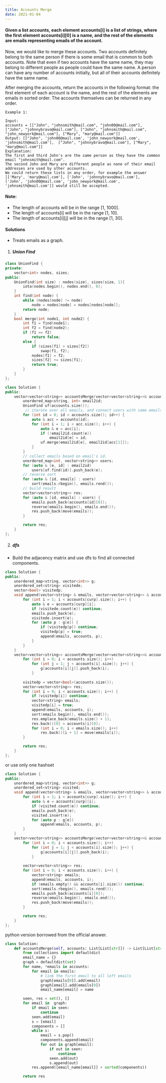 ```yaml
---
title: Accounts Merge
date: 2021-01-04
---
```

#### Given a list accounts, each element accounts[i] is a list of strings, where the first element accounts[i][0] is a name, and the rest of the elements are emails representing emails of the account.

Now, we would like to merge these accounts. Two accounts definitely belong to the same person if there is some email that is common to both accounts. Note that even if two accounts have the same name, they may belong to different people as people could have the same name. A person can have any number of accounts initially, but all of their accounts definitely have the same name.

After merging the accounts, return the accounts in the following format: the first element of each account is the name, and the rest of the elements are emails in sorted order. The accounts themselves can be returned in any order.

```
Example 1:

Input: 
accounts = [["John", "johnsmith@mail.com", "john00@mail.com"], ["John", "johnnybravo@mail.com"], ["John", "johnsmith@mail.com", "john_newyork@mail.com"], ["Mary", "mary@mail.com"]]
Output: [["John", 'john00@mail.com', 'john_newyork@mail.com', 'johnsmith@mail.com'],  ["John", "johnnybravo@mail.com"], ["Mary", "mary@mail.com"]]
Explanation: 
The first and third John's are the same person as they have the common email "johnsmith@mail.com".
The second John and Mary are different people as none of their email addresses are used by other accounts.
We could return these lists in any order, for example the answer [['Mary', 'mary@mail.com'], ['John', 'johnnybravo@mail.com'], 
['John', 'john00@mail.com', 'john_newyork@mail.com', 'johnsmith@mail.com']] would still be accepted.
```

#### Note:
- The length of accounts will be in the range [1, 1000].
- The length of accounts[i] will be in the range [1, 10].
- The length of accounts[i][j] will be in the range [1, 30].


#### Solutions

- Treats emails as a graph.

1. ##### Union Find

```cpp
class UnionFind {
private:
    vector<int> nodes, sizes;
public:
    UnionFind(int size) : nodes(size), sizes(size, 1){
        iota(nodes.begin(), nodes.end(), 0);
    }
    int find(int node) {
        while (nodes[node] != node)
            node = nodes[node] = nodes[nodes[node]];
        return node;
    }
    bool merge(int node1, int node2) {
        int f1 = find(node1);
        int f2 = find(node2);
        if (f1 == f2)
            return false;
        else {
            if (sizes[f1] > sizes[f2])
                swap(f1, f2);
            nodes[f1] = f2;
            sizes[f2] += sizes[f1];
            return true;
        }
    }
};

class Solution {
public:
    vector<vector<string>> accountsMerge(vector<vector<string>>& accounts) {
        unordered_map<string, int> email2id;
        UnionFind uf(accounts.size());
         // iterate over all emails, and connect users with same emails.
        for (int id = 0; id < accounts.size(); id++) {
            auto & acc = accounts[id];
            for (int i = 1; i < acc.size(); i++) {
                auto & e = acc[i];
                if (!email2id.count(e))
                    email2id[e] = id;
                uf.merge(email2id[e], email2id[acc[1]]);
            }
        }
        // collect emails based on email's id.
        unordered_map<int, vector<string>> users;
        for (auto & [e, id] : email2id)
            users[uf.find(id)].push_back(e);
        // reverse sort
        for (auto & [id, emails] : users)
            sort(emails.rbegin(), emails.rend());
        // build result
        vector<vector<string>> res;
        for (auto & [id, emails] : users) {
            emails.push_back(accounts[id][0]);
            reverse(emails.begin(), emails.end());
            res.push_back(move(emails));
        }

        return res;
    }
};
```


2. ##### dfs

- Build the adjacency matrix and use dfs to find all connected components.

```cpp
class Solution {
public:
    unordered_map<string, vector<int>> g;
    unordered_set<string> visitede;
    vector<bool> visitedp;
    void append(vector<string> & emails, vector<vector<string>> & accounts, int curp) {
        for (int i = 1; i < accounts[curp].size(); i++) {
            auto & e = accounts[curp][i];
            if (visitede.count(e)) continue;
            emails.push_back(e);
            visitede.insert(e);
            for (auto p : g[e]) {
                if (visitedp[p]) continue;
                visitedp[p] = true;
                append(emails, accounts, p);
            }
        }
    }
    vector<vector<string>> accountsMerge(vector<vector<string>>& accounts) {
        for (int i = 0; i < accounts.size(); i++)
            for (int j = 1; j < accounts[i].size(); j++) {
                g[accounts[i][j]].push_back(i);
            }
        
        visitedp = vector<bool>(accounts.size());
        vector<vector<string>> res;
        for (int i = 0; i < accounts.size(); i++) {
            if (visitedp[i]) continue;
            vector<string> emails;
            visitedp[i] = true;
            append(emails, accounts, i);
            sort(emails.begin(), emails.end());
            res.emplace_back(emails.size() + 1);
            res.back()[0] = accounts[i][0];
            for (int i = 0; i < emails.size(); i++)
                res.back()[i + 1] = move(emails[i]);
        }

        return res;
    }
};
```

or use only one hashset

```cpp
class Solution {
public:
    unordered_map<string, vector<int>> g;
    unordered_set<string> visited;
    void append(vector<string> & emails, vector<vector<string>> & accounts, int curp) {
        for (int i = 1; i < accounts[curp].size(); i++) {
            auto & e = accounts[curp][i];
            if (visited.count(e)) continue;
            emails.push_back(e);
            visited.insert(e);
            for (auto p : g[e])
                append(emails, accounts, p);
        }
    }
    vector<vector<string>> accountsMerge(vector<vector<string>>& accounts) {
        for (int i = 0; i < accounts.size(); i++)
            for (int j = 1; j < accounts[i].size(); j++) {
                g[accounts[i][j]].push_back(i);
            }
        
        vector<vector<string>> res;
        for (int i = 0; i < accounts.size(); i++) {
            vector<string> emails;
            append(emails, accounts, i);
            if (emails.empty() && accounts[i].size()) continue;
            sort(emails.rbegin(), emails.rend());
            emails.push_back(accounts[i][0]);
            reverse(emails.begin(), emails.end());
            res.push_back(move(emails));
        }

        return res;
    }
};
```

python version borrowed from the official answer.

```python
class Solution:
    def accountsMerge(self, accounts: List[List[str]]) -> List[List[str]]:
        from collections import defaultdict
        email_name = {}
        graph = defaultdict(set)
        for name, *emails in accounts:
            for email in emails:
                # link the first email to all left emails
                graph[emails[0]].add(email)
                graph[email].add(emails[0])
                email_name[email] = name

        seen, res = set(), []
        for email in  graph:
            if email in seen:
                continue
            seen.add(email)
            s = [email]
            components = []
            while s:
                email = s.pop()
                components.append(email)
                for out in graph[email]:
                    if out in seen:
                        continue
                    seen.add(out)
                    s.append(out)
            res.append([email_name[email]] + sorted(components))

        return res
```
